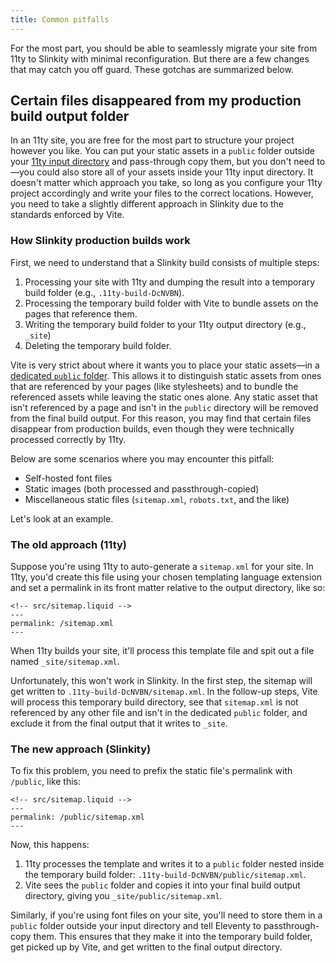 ```yaml
---
title: Common pitfalls
---
```


For the most part, you should be able to seamlessly migrate your site from 11ty to Slinkity with minimal reconfiguration. But there are a few changes that may catch you off guard. These gotchas are summarized below.

## Certain files disappeared from my production build output folder

In an 11ty site, you are free for the most part to structure your project however you like. You can put your static assets in a `public` folder outside your [11ty input directory]((https://www.11ty.dev/docs/config/#input-directory)) and pass-through copy them, but you don't need to—you could also store all of your assets inside your 11ty input directory. It doesn't matter which approach you take, so long as you configure your 11ty project accordingly and write your files to the correct locations. However, you need to take a slightly different approach in Slinkity due to the standards enforced by Vite.
### How Slinkity production builds work

First, we need to understand that a Slinkity build consists of multiple steps:

1. Processing your site with 11ty and dumping the result into a temporary build folder (e.g., `.11ty-build-DcNVBN`).
2. Processing the temporary build folder with Vite to bundle assets on the pages that reference them.
3. Writing the temporary build folder to your 11ty output directory (e.g., `_site`)
4. Deleting the temporary build folder.

Vite is very strict about where it wants you to place your static assets—in a [dedicated `public` folder](https://vitejs.dev/guide/assets.html#the-public-directory). This allows it to distinguish static assets from ones that are referenced by your pages (like stylesheets) and to bundle the referenced assets while leaving the static ones alone. Any static asset that isn't referenced by a page and isn't in the `public` directory will be removed from the final build output. For this reason, you may find that certain files disappear from production builds, even though they were technically processed correctly by 11ty.

Below are some scenarios where you may encounter this pitfall:

- Self-hosted font files
- Static images (both processed and passthrough-copied)
- Miscellaneous static files (`sitemap.xml`, `robots.txt`, and the like)

Let's look at an example.

### The old approach (11ty)

Suppose you're using 11ty to auto-generate a `sitemap.xml` for your site. In 11ty, you'd create this file using your chosen templating language extension and set a permalink in its front matter relative to the output directory, like so:

```liquid
<!-- src/sitemap.liquid -->
---
permalink: /sitemap.xml
---
```

When 11ty builds your site, it'll process this template file and spit out a file named `_site/sitemap.xml`.

Unfortunately, this won't work in Slinkity. In the first step, the sitemap will get written to `.11ty-build-DcNVBN/sitemap.xml`. In the follow-up steps, Vite will process this temporary build directory, see that `sitemap.xml` is not referenced by any other file and isn't in the dedicated `public` folder, and exclude it from the final output that it writes to `_site`.

### The new approach (Slinkity)

To fix this problem, you need to prefix the static file's permalink with `/public`, like this:

```liquid
<!-- src/sitemap.liquid -->
---
permalink: /public/sitemap.xml
---
```

Now, this happens:

1. 11ty processes the template and writes it to a `public` folder nested inside the temporary build folder: `.11ty-build-DcNVBN/public/sitemap.xml`.
2. Vite sees the `public` folder and copies it into your final build output directory, giving you `_site/public/sitemap.xml`.

Similarly, if you're using font files on your site, you'll need to store them in a `public` folder outside your input directory and tell Eleventy to passthrough-copy them. This ensures that they make it into the temporary build folder, get picked up by Vite, and get written to the final output directory.
